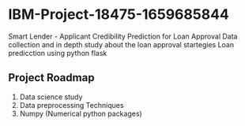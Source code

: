 # IBM-Project-18475-1659685844
Smart Lender - Applicant Credibility Prediction for Loan Approval
Data collection and in depth study about the loan approval startegies
Loan predicction using python flask

## Project Roadmap
1. Data science study 
2. Data preprocessing Techniques
3. Numpy (Numerical python packages)

